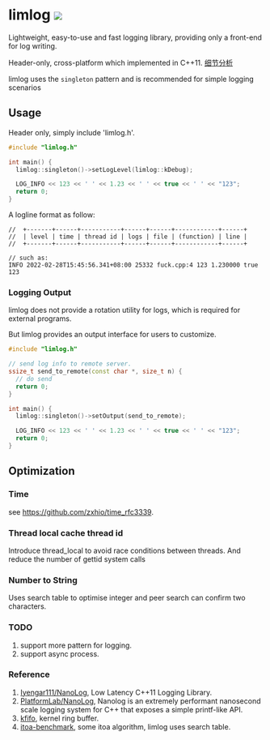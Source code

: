 # limlog ![](https://www.travis-ci.org/zxhio/limlog.svg?branch=master)

Lightweight, easy-to-use and fast logging library, providing only a front-end for log writing.

Header-only, cross-platform which implemented in C++11. [细节分析](https://www.cnblogs.com/shuqin/p/12103952.html)

limlog uses the `singleton` pattern and is recommended for simple logging scenarios

## Usage

Header only, simply include 'limlog.h'.

```cpp
#include "limlog.h"

int main() {
  limlog::singleton()->setLogLevel(limlog::kDebug);

  LOG_INFO << 123 << ' ' << 1.23 << ' ' << true << ' ' << "123";
  return 0;
}
```

A logline format as follow:
```shell
//  +-------+------+-----------+------+------+------------+------+
//  | level | time | thread id | logs | file | (function) | line |
//  +-------+------+-----------+------+------+------------+------+

// such as:
INFO 2022-02-28T15:45:56.341+08:00 25332 fuck.cpp:4 123 1.230000 true 123
```

### Logging Output
limlog does not provide a rotation utility for logs, which is required for external programs.

But limlog provides an output interface for users to customize.
```cpp
#include "limlog.h"

// send log info to remote server.
ssize_t send_to_remote(const char *, size_t n) { 
  // do send
  return 0;
}

int main() {
  limlog::singleton()->setOutput(send_to_remote);

  LOG_INFO << 123 << ' ' << 1.23 << ' ' << true << ' ' << "123";
  return 0;
}
```

## Optimization

### Time
see https://github.com/zxhio/time_rfc3339.

### Thread local cache thread id
Introduce thread_local to avoid race conditions between threads. And reduce the number of gettid system calls

### Number to String
Uses search table to optimise integer and peer search  can confirm two characters.


### TODO
1. support more pattern for logging.
2. support async process.

### Reference
1. [Iyengar111/NanoLog](https://github.com/Iyengar111/NanoLog), Low Latency C++11 Logging Library.
2. [PlatformLab/NanoLog](https://github.com/PlatformLab/NanoLog), Nanolog is an extremely performant nanosecond scale logging system for C++ that exposes a simple printf-like API.
3. [kfifo](https://github.com/torvalds/linux/blob/master/lib/kfifo.c), kernel ring buffer.
5. [itoa-benchmark](https://github.com/miloyip/itoa-benchmark), some itoa algorithm, limlog uses search table.